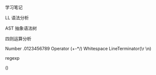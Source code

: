 学习笔记

LL 语法分析

AST 抽象语法树

四则运算分析

Number .0123456789
Operator (+-\*/)
Whitespace
LineTerminator(\r \n)

regexp

()
